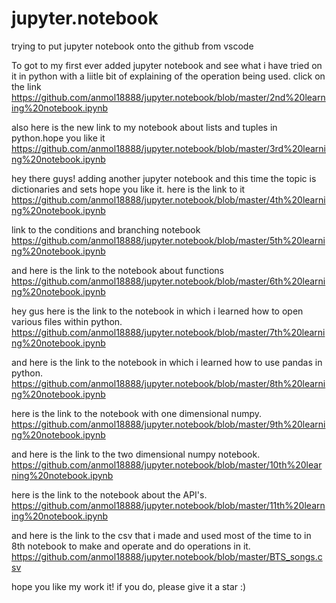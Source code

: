 ﻿# jupyter.notebook

trying to put jupyter notebook onto the github from vscode


To got to my first ever added jupyter notebook and see what i have tried on it in python with a liitle bit of explaining of the operation being used. click on the link https://github.com/anmol18888/jupyter.notebook/blob/master/2nd%20learning%20notebook.ipynb

also here is the new link to my notebook about lists and tuples in python.hope you like it
https://github.com/anmol18888/jupyter.notebook/blob/master/3rd%20learning%20notebook.ipynb

hey there guys! adding another jupyter notebook and this time the topic is dictionaries and sets hope you like it. here is the link to it https://github.com/anmol18888/jupyter.notebook/blob/master/4th%20learning%20notebook.ipynb


link to the conditions and branching notebook https://github.com/anmol18888/jupyter.notebook/blob/master/5th%20learning%20notebook.ipynb

and here is the link to the notebook about functions https://github.com/anmol18888/jupyter.notebook/blob/master/6th%20learning%20notebook.ipynb


hey gus here is the link to the notebook in which i learned how to open various files within python. https://github.com/anmol18888/jupyter.notebook/blob/master/7th%20learning%20notebook.ipynb

and here is the link to the notebook in which i learned how to use pandas in python. https://github.com/anmol18888/jupyter.notebook/blob/master/8th%20learning%20notebook.ipynb

here is the link to the notebook with one dimensional numpy. https://github.com/anmol18888/jupyter.notebook/blob/master/9th%20learning%20notebook.ipynb


and here is the link to the two dimensional numpy notebook. https://github.com/anmol18888/jupyter.notebook/blob/master/10th%20learning%20notebook.ipynb

here is the link to the notebook about the API's. https://github.com/anmol18888/jupyter.notebook/blob/master/11th%20learning%20notebook.ipynb



and here is the link to the csv that i made and used most of the time to in 8th notebook to make and operate and do operations in it. https://github.com/anmol18888/jupyter.notebook/blob/master/BTS_songs.csv 


hope you like my work it! if you do, please give it a star :)